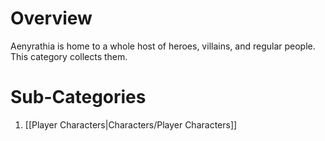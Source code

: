 # Overview
Aenyrathia is home to a whole host of heroes, villains, and regular people. This category collects them.
# Sub-Categories
1. [[Player Characters|Characters/Player Characters]]
